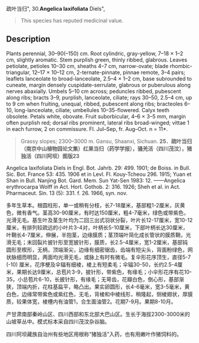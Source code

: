 疏叶当归",
30.**Angelica laxifoliata** Diels",

> This species has reputed medicinal value.

## Description
Plants perennial, 30–90(–150) cm. Root cylindric, gray-yellow, 7–18 × 1–2 cm, slightly aromatic. Stem purplish green, thinly ribbed, glabrous. Leaves petiolate, petioles 10–30 cm, sheaths 4–7 cm, narrow-ovate; blade rhombic-triangular, 12–17 × 10–12 cm, 2-ternate-pinnate, pinnae remote, 3–4 pairs; leaflets lanceolate to broad-lanceolate, 2.5–4 × 1–2 cm, base subrounded to cuneate, margin densely cuspidate-serrulate, glabrous or puberulous along nerves abaxially. Umbels 5–10 cm across; peduncles ribbed, pubescent along ribs; bracts 3–9, purplish, lanceolate, ciliate; rays 30–50, 2.5–4 cm, up to 9 cm when fruiting, unequal, ribbed, pubescent along ribs; bracteoles 6–10, long-lanceolate, ciliate; umbellules 10–35-flowered. Calyx teeth obsolete. Petals white, obovate. Fruit suborbicular, 4–6 × 3–5 mm, margin often purplish red; dorsal ribs prominent, lateral ribs broad-winged; vittae 1 in each furrow, 2 on commissure. Fl. Jul–Sep, fr. Aug–Oct. n = 11*.

> Grassy slopes; 2300–3000 m. Gansu, Shaanxi, Sichuan.
**25．疏叶当归（南京中山植物园论文集）红果当归（药学学报），骚羌活（四川茂汶），猪独活（四川阿坝）图版23**

Angelica laxifoliata Diels in Engl. Bot. Jahrb. 29: 499. 1901; de Boiss. in Bull. Sic. Bot. France 53: 435. 1906 et in Levl. Fl. Kouy-Tcheou 296. 1915; Yuan et Shan in Bull. Nanjing Bot. Gard. Mem. Sun Yat-Sen 1983: 12. ——Angelica erythrocarpa Wolff in Act. Hort. Gothob. 2: 316. 1926; Sheh et al. in Act. Pharmaceut. Sin. 13 (5): 331. f. 26. 1966, syn. nov.

多年生草本。根圆柱形，单一或稍有分枝，长7-18厘米，基部粗1-2厘米，灰黄色，微有香气。茎高30-90厘米，有时达150厘米，粗4-7毫米，绿色或带紫色，光滑无毛。基生叶及茎生叶均为二回三出式羽状分裂，叶片长12-17厘米，宽10-12厘米，有排列较疏远的小叶片3-4对，叶柄长5-10厘米，下部叶柄长达30厘米，叶鞘长4-7厘米，伸展，半抱茎，边缘膜质；茎顶端叶简化成长管状的膜质鞘，光滑无毛；末回裂片披针形至宽披针形，膜质，长2.5-4厘米，宽1-2厘米，基部钝圆形至楔形，无柄，顶端渐尖，边缘有细密锯齿，齿端有短尖头，背面粉绿色，网状脉细而明显，两面均光滑无毛，或脉上有时有微毛。复伞形花序顶生，直径5-7 (-10) 厘米，花序梗及伞辐有细棱，棱上有短柔毛；伞辐30-50，长约2.5-4厘米，果期长达9厘米，总苞片3-9，披针形，带紫色，有缘毛；小伞形花序有花10-35，小总苞片6-10，长披针形，有缘毛；无萼齿，花瓣白色，倒心形，基部渐狭，顶端内折，花柱基扁平，略凸出。果实卵圆形，长4-6毫米，宽3-5毫米，黄白色，边缘常带紫色或紫红色，无毛，背棱和中棱线形，稍隆起，侧棱翅状，厚膜质，较果体宽，棱槽内有油管1，合生面油管2。花期7-9月。果期8-10月。

产甘肃南部秦岭山区、四川西部和东北部大巴山区。生长于海拔2300-3000米的山坡草丛中。模式标本采自四川茂汶杂谷脑。

四川阿坝藏族自治州有些地区用根称“猪独活”入药，也有用嫩叶作猪饲料的。
